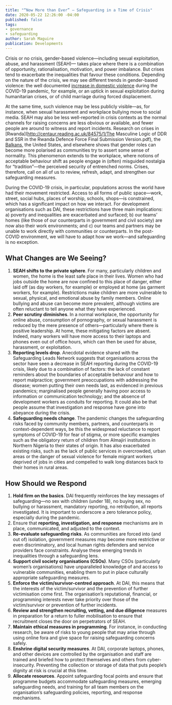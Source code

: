 ```yaml
---
title: "“Now More than Ever” – Safeguarding in a Time of Crisis"
date: 2020-05-22 12:26:00 -04:00
published: false
tags:
- governance
- safeguarding
author: Sarah Maguire
publication: Developments
---
```


Crisis or no crisis, gender-based violence—including sexual exploitation, abuse, and harassment (SEAH)—  takes place where there is a combination of opportunity, rationalisation, motivation, and power imbalance. But crises tend to exacerbate the inequalities that favour these conditions. Depending on the nature of the crisis, we may see different trends in gender-based violence: the well documented [increase in domestic violence](https://www.cfr.org/in-brief/double-pandemic-domestic-violence-age-covid-19) during the COVID-19 pandemic, for example, or an uptick in sexual exploitation during humanitarian crises, or of child marriage during forced displacement. 


 

At the same time, such violence may be less publicly visible—as, for instance, when sexual harassment and workplace bullying move to social media. SEAH may also be less well-reported in crisis contexts as the normal channels for raising concerns are less obvious or available, and fewer people are around to witness and report incidents. Research on crises in [Rwanda](http://centaur.reading.ac.uk/84575/1/The Masculine Logic of DDR and SSR in the Rwanda Defence Force Final Submission Version.pdf), the [Balkans](https://oxfamilibrary.openrepository.com/bitstream/handle/10546/121140/bk-violence-against-women-010198-en.pdf?sequence=1&isAllowed=y), the United States, and elsewhere shows that gender roles can become more polarised as communities try to assert some sense of normality. This phenomenon extends to the workplace, where notions of acceptable behaviour shift as people engage in (often) misguided nostalgia for “tradition”—the perceived security of entrenched norms. 
Crises, therefore, call on all of us to review, refresh, adapt, and strengthen our safeguarding measures. 

During the COVID-19 crisis, in particular, populations across the world have had their movement restricted. Access to all forms of public space—work, street, social hubs, places of worship, schools, shops—is constrained, which has a significant impact on how we interact. For development organisations such as DAI, these restrictions have three main implications: a) poverty and inequalities are exacerbated and surfaced; b) our teams’ homes (like those of our counterparts in government and civil society) are now also their work environments; and c) our teams and partners may be unable to work directly with communities or counterparts. In the post-COVID environment, we will have to adapt how we work—and safeguarding is no exception. 
 
## What Changes are We Seeing?

1. **SEAH shifts to the private sphere**. For many, particularly children and women, the home is the least safe place in their lives. Women who had jobs outside the home are now confined to this place of danger, either laid off (as day workers, for example) or employed at home (as garment workers, for example). Restrictions make children are more vulnerable to sexual, physical, and emotional abuse by family members. Online bullying and abuse can become more prevalent, although victims are often reluctant to tell anyone what they have experienced. 
2. **Peer scrutiny diminishes**. In a normal workplace, the opportunity for online abuse, consumption of pornography, or sexual harassment is reduced by the mere presence of others—particularly where there is positive leadership. At home, these mitigating factors are absent. Indeed, many workers will have more access to their laptops and phones even out of office hours, which can then be used for abuse, harassment, or exploitation. 
3. **Reporting levels drop**. Anecdotal evidence shared with the Safeguarding Leads Network suggests that organisations across the sector have seen a decrease in SEAH reporting during the COVID-19 crisis, likely due to a combination of factors: the lack of constant reminders about the boundaries of acceptable behaviour and how to report malpractice; government preoccupations with addressing the disease; women putting their own needs last, as evidenced in previous pandemics; marginalised people generally having poor access to information or communication technology; and the absence of development workers as conduits for reporting. It could also be that people assume that investigation and response have gone into abeyance during the crisis. 
4. **Safeguarding needs change**. The pandemic changes the safeguarding risks faced by community members, partners, and counterparts in context-dependent ways, be this the widespread reluctance to report symptoms of COVID-19 for fear of stigma, or more specific examples such as the obligatory return of children from Almajiri institutions in Northern Nigeria to their states of origin. It has also exacerbated existing risks, such as the lack of public services in overcrowded, urban areas or the danger of sexual violence for female migrant workers deprived of jobs in cities and compelled to walk long distances back to their homes in rural areas. 

## How Should we Respond

1. **Hold firm on the basics**. DAI frequently reinforces the key messages of safeguarding—no sex with children (under 18), no buying sex, no bullying or harassment, mandatory reporting, no retribution, all reports investigated. It is important to underscore a zero tolerance policy, especially during the pandemic. 
2. Ensure that **reporting, investigation, and response** mechanisms are in place, communicated, and adjusted to the context. 
3. **Re-evaluate safeguarding risks**. As communities are forced into (and out of) isolation, government measures may become more restrictive or even discriminatory, and local human rights defenders and service providers face constraints. Analyse these emerging trends in inequalities through a safeguarding lens. 
4. **Support civil society organisations (CSOs)**. Many CSOs (particularly women’s organisations) have unparalleled knowledge of and access to vulnerable communities, enabling them to put in place culturally appropriate safeguarding measures. 
5. **Enforce the victim/survivor-centred approach**. At DAI, this means that the interests of the victim/survivor and the prevention of further victimisation come first. The organisation’s reputational, financial, or programming interests never take priority over those of the victim/survivor or prevention of further incidents. 
6. **Review and strengthen recruiting, vetting, and due diligence** measures in preparation for a return to fuller mobilisation to ensure that recruitment closes the door on perpetrators of SEAH. 
7. **Maintain ethical measures in programming**. For instance, in conducting research, be aware of risks to young people that may arise through using online fora and give space for raising safeguarding concerns safely. 
8. **Enshrine digital security measures**. At DAI, corporate laptops, phones, and other devices are controlled by the organisation and staff are trained and briefed how to protect themselves and others from cyber-insecurity. Preventing the collection or storage of data that puts people’s dignity at risk is crucial at this time. 
9. **Allocate resources**. Appoint safeguarding focal points and ensure that programme budgets accommodate safeguarding measures, emerging safeguarding needs, and training for all team members on the organisation’s safeguarding policies, reporting, and response mechanisms. 
